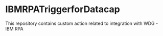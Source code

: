 # IBMRPATriggerforDatacap

This repository contains custom action related to integration with WDG - IBM RPA

